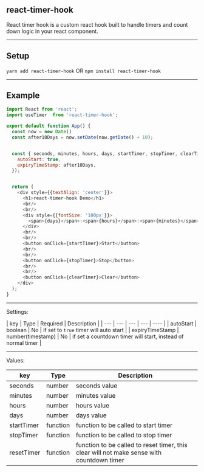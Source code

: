 ## react-timer-hook

React timer hook is a custom react hook built to handle timers and count down logic in your react component.

---

## Setup

`yarn add react-timer-hook` OR `npm install react-timer-hook`

---

## Example

```javascript
import React from 'react';
import useTimer  from 'react-timer-hook';

export default function App() {
  const now = new Date()
  const after10Days = now.setDate(now.getDate() + 10);


  const { seconds, minutes, hours, days, startTimer, stopTimer, clearTimer } = useTimer({
    autoStart: true,
    expiryTimeStamp: after10Days,
  });


  return (
    <div style={{textAlign: 'center'}}>
      <h1>react-timer-hook Demo</h1>
      <br/>
      <br/>
      <div style={{fontSize: '100px'}}>
        <span>{days}</span>:<span>{hours}</span>:<span>{minutes}</span>:<span>{seconds}</span>
      </div>
      <br/>
      <br/>
      <button onClick={startTimer}>Start</button>
      <br/>
      <br/>
      <button onClick={stopTimer}>Stop</button>
      <br/>
      <br/>
      <button onClick={clearTimer}>Clear</button>
    </div>
  );
}
```

---

Settings:

| key | Type | Required | Description |
| --- | --- | --- | --- | ---- |
| autoStart | boolean | No | if set to `true` timer will auto start |
| expiryTimeStamp | number(timestamp) | No | if set a countdown timer will start, instead of normal timer |

---

Values:

| key | Type | Description |
| --- | --- | ---- |
| seconds | number | seconds value |
| minutes | number | minutes value |
| hours | number | hours value |
| days | number | days value |
| startTimer | function | function to be called to start timer |
| stopTimer | function | function to be called to stop timer |
| resetTimer | function | function to be called to reset timer, this clear will not make sense with countdown timer |

